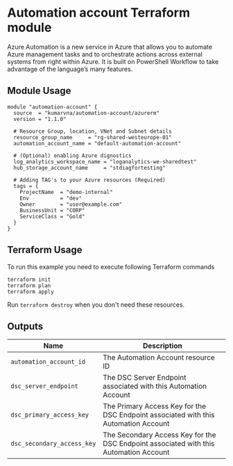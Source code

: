 # Automation account Terraform module

Azure Automation is a new service in Azure that allows you to automate Azure management tasks and to orchestrate actions across external systems from right within Azure. It is built on PowerShell Workflow to take advantage of the language’s many features.

## Module Usage

```hcl
module "automation-account" {
  source  = "kumarvna/automation-account/azurerm"
  version = "1.1.0"

  # Resource Group, location, VNet and Subnet details
  resource_group_name     = "rg-shared-westeurope-01"
  automation_account_name = "default-automation-account"

  # (Optional) enabling Azure dignostics
  log_analytics_workspace_name = "loganalytics-we-sharedtest"
  hub_storage_account_name     = "stdiagfortesting"

  # Adding TAG's to your Azure resources (Required)
  tags = {
    ProjectName  = "demo-internal"
    Env          = "dev"
    Owner        = "user@example.com"
    BusinessUnit = "CORP"
    ServiceClass = "Gold"
  }
}
```

## Terraform Usage

To run this example you need to execute following Terraform commands

```hcl
terraform init
terraform plan
terraform apply
```

Run `terraform destroy` when you don't need these resources.

## Outputs

|Name | Description|
|---- | -----------|
`automation_account_id`|The Automation Account resource ID
`dsc_server_endpoint`|The DSC Server Endpoint associated with this Automation Account
`dsc_primary_access_key`|The Primary Access Key for the DSC Endpoint associated with this Automation Account
`dsc_secondary_access_key`|The Secondary Access Key for the DSC Endpoint associated with this Automation Account
